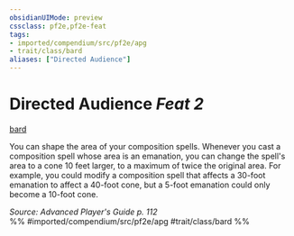 ```yaml
---
obsidianUIMode: preview
cssclass: pf2e,pf2e-feat
tags:
- imported/compendium/src/pf2e/apg
- trait/class/bard
aliases: ["Directed Audience"]
---
```

# Directed Audience  *Feat 2*  
[bard](rules/traits/bard.md)  


You can shape the area of your composition spells. Whenever you cast a composition spell whose area is an emanation, you can change the spell's area to a cone 10 feet larger, to a maximum of twice the original area. For example, you could modify a composition spell that affects a 30-foot emanation to affect a 40-foot cone, but a 5-foot emanation could only become a 10-foot cone.

*Source: Advanced Player's Guide p. 112*  
%% #imported/compendium/src/pf2e/apg #trait/class/bard %%